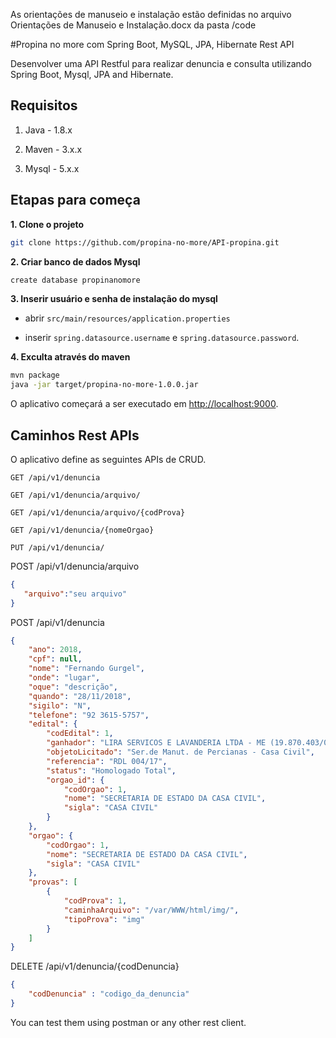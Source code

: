 As orientações de manuseio e instalação estão definidas no arquivo Orientações de Manuseio e Instalação.docx da pasta /code

#Propina no more com Spring Boot, MySQL, JPA, Hibernate Rest API

Desenvolver uma API Restful para realizar denuncia e consulta utilizando Spring Boot, Mysql, JPA and Hibernate.

## Requisitos

1. Java - 1.8.x

2. Maven - 3.x.x

3. Mysql - 5.x.x

## Etapas para começa

**1. Clone o projeto**

```bash
git clone https://github.com/propina-no-more/API-propina.git
```

**2. Criar banco de dados Mysql**
```bash
create database propinanomore
```

**3. Inserir usuário e senha de instalação do mysql**

+ abrir `src/main/resources/application.properties`

+ inserir `spring.datasource.username` e `spring.datasource.password`.

**4. Exculta através do maven**

```bash
mvn package
java -jar target/propina-no-more-1.0.0.jar
```


O aplicativo começará a ser executado em <http://localhost:9000>.

## Caminhos Rest APIs

O aplicativo define as seguintes APIs de CRUD.

	GET /api/v1/denuncia
	
	GET /api/v1/denuncia/arquivo/
	
	GET /api/v1/denuncia/arquivo/{codProva}
    
	GET /api/v1/denuncia/{nomeOrgao}
    
	PUT /api/v1/denuncia/
 
 POST /api/v1/denuncia/arquivo
 
 ```json
 {
 	"arquivo":"seu arquivo"
 }
 
 ```
 
 POST /api/v1/denuncia

```json
{
	"ano": 2018,
	"cpf": null,
	"nome": "Fernando Gurgel",
	"onde": "lugar",
	"oque": "descrição",
	"quando": "28/11/2018",
	"sigilo": "N",
	"telefone": "92 3615-5757",
	"edital": {
		"codEdital": 1,
		"ganhador": "LIRA SERVICOS E LAVANDERIA LTDA - ME (19.870.403/0001-10)",
		"objetoLicitado": "Ser.de Manut. de Percianas - Casa Civil",
		"referencia": "RDL 004/17",
		"status": "Homologado Total",
		"orgao_id": {
			"codOrgao": 1,
			"nome": "SECRETARIA DE ESTADO DA CASA CIVIL",
			"sigla": "CASA CIVIL"
		}
	},
	"orgao": {
		"codOrgao": 1,
		"nome": "SECRETARIA DE ESTADO DA CASA CIVIL",
		"sigla": "CASA CIVIL"
	},
	"provas": [
		{
			"codProva": 1,
			"caminhaArquivo": "/var/WWW/html/img/",
			"tipoProva": "img"
		}
	]
}
```
    
   DELETE /api/v1/denuncia/{codDenuncia}
    
```json
{
	"codDenuncia" : "codigo_da_denuncia"
}
```

You can test them using postman or any other rest client.
